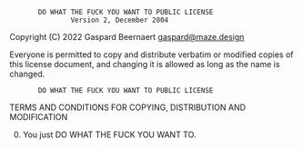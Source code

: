            DO WHAT THE FUCK YOU WANT TO PUBLIC LICENSE
                   Version 2, December 2004
 
Copyright (C) 2022 Gaspard Beernaert <gaspard@maze.design>

Everyone is permitted to copy and distribute verbatim or modified
copies of this license document, and changing it is allowed as long
as the name is changed.
 
           DO WHAT THE FUCK YOU WANT TO PUBLIC LICENSE
  TERMS AND CONDITIONS FOR COPYING, DISTRIBUTION AND MODIFICATION

 0. You just DO WHAT THE FUCK YOU WANT TO.